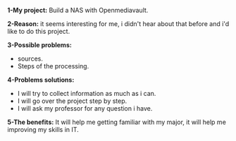 **1-My project:** Build a NAS with Openmediavault.

**2-Reason:** it seems interesting for me, i didn't hear about that before and i'd like to do this project.

**3-Possible problems:** 
+ sources.
+ Steps of the processing.

**4-Problems solutions:** 
+ I will try to collect information as much as i can.
+ I will go over the project step by step.
+ I will ask my professor for any question i have.

**5-The benefits:** It will help me getting familiar with my major, it will help me improving my skills in IT.